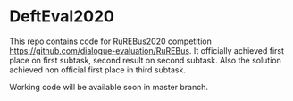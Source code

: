 # DeftEval2020
This repo contains code for RuREBus2020 competition  https://github.com/dialogue-evaluation/RuREBus. It officially achieved first place on first subtask, second result
on second subtask. Also the solution achieved non official first place in third subtask.

Working code will be available soon in master branch.